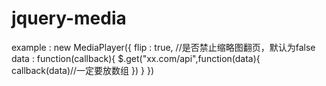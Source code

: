 # jquery-media
example :
new MediaPlayer({
    flip : true,   //是否禁止缩略图翻页，默认为false
     data : function(callback){
         $.get("xx.com/api",function(data){
             callback(data)//一定要放数组
         })
     }
 })
